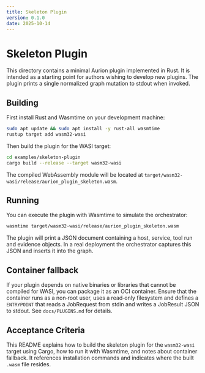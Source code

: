 ```yaml
---
title: Skeleton Plugin
version: 0.1.0
date: 2025-10-14
---
```

# Skeleton Plugin

This directory contains a minimal Aurion plugin implemented in Rust.  It is intended as a starting point for authors wishing to develop new plugins.  The plugin prints a single normalized graph mutation to stdout when invoked.

## Building

First install Rust and Wasmtime on your development machine:

```bash
sudo apt update && sudo apt install -y rust-all wasmtime
rustup target add wasm32-wasi
```

Then build the plugin for the WASI target:

```bash
cd examples/skeleton-plugin
cargo build --release --target wasm32-wasi
```

The compiled WebAssembly module will be located at `target/wasm32-wasi/release/aurion_plugin_skeleton.wasm`.

## Running

You can execute the plugin with Wasmtime to simulate the orchestrator:

```bash
wasmtime target/wasm32-wasi/release/aurion_plugin_skeleton.wasm
```

The plugin will print a JSON document containing a host, service, tool run and evidence objects.  In a real deployment the orchestrator captures this JSON and inserts it into the graph.

## Container fallback

If your plugin depends on native binaries or libraries that cannot be compiled for WASI, you can package it as an OCI container.  Ensure that the container runs as a non‑root user, uses a read‑only filesystem and defines a `ENTRYPOINT` that reads a JobRequest from stdin and writes a JobResult JSON to stdout.  See `docs/PLUGINS.md` for details.

## Acceptance Criteria

This README explains how to build the skeleton plugin for the `wasm32-wasi` target using Cargo, how to run it with Wasmtime, and notes about container fallback.  It references installation commands and indicates where the built `.wasm` file resides.